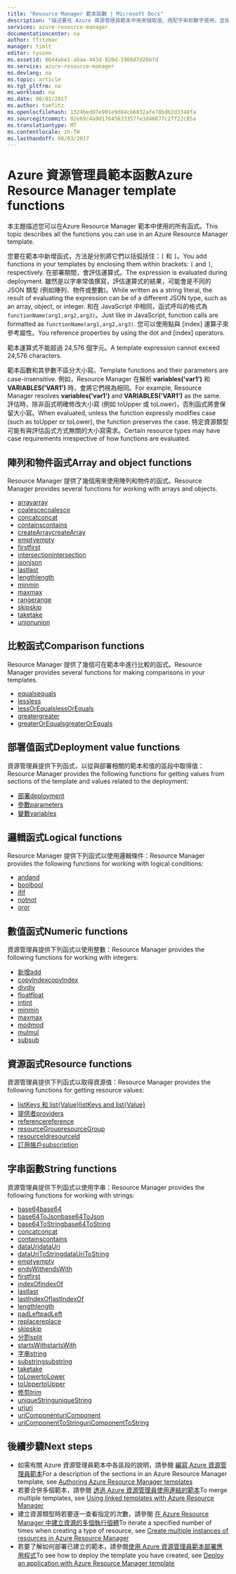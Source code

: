 ```yaml
---
title: "Resource Manager 範本函數 | Microsoft Docs"
description: "描述要在 Azure 資源管理員範本中用來擷取值、搭配字串和數字使用，並擷取部署資訊的函數。"
services: azure-resource-manager
documentationcenter: na
author: tfitzmac
manager: timlt
editor: tysonn
ms.assetid: 0644abe1-abaa-443d-820d-1966d7d26bfd
ms.service: azure-resource-manager
ms.devlang: na
ms.topic: article
ms.tgt_pltfrm: na
ms.workload: na
ms.date: 08/01/2017
ms.author: tomfitz
ms.openlocfilehash: 1324bed07e991e9d84cb6832afe78bdb2d3348fa
ms.sourcegitcommit: 02e69c4a9d17645633357fe3d46677c2ff22c85a
ms.translationtype: MT
ms.contentlocale: zh-TW
ms.lasthandoff: 08/03/2017
---
```

# <a name="azure-resource-manager-template-functions"></a><span data-ttu-id="b1196-103">Azure 資源管理員範本函數</span><span class="sxs-lookup"><span data-stu-id="b1196-103">Azure Resource Manager template functions</span></span>
<span data-ttu-id="b1196-104">本主題描述您可以在Azure Resource Manager 範本中使用的所有函式。</span><span class="sxs-lookup"><span data-stu-id="b1196-104">This topic describes all the functions you can use in an Azure Resource Manager template.</span></span>

<span data-ttu-id="b1196-105">您要在範本中新增函式，方法是分別將它們以括弧括住：`[` 和 `]`。</span><span class="sxs-lookup"><span data-stu-id="b1196-105">You add functions in your templates by enclosing them within brackets: `[` and `]`, respectively.</span></span> <span data-ttu-id="b1196-106">在部署期間，會評估運算式。</span><span class="sxs-lookup"><span data-stu-id="b1196-106">The expression is evaluated during deployment.</span></span> <span data-ttu-id="b1196-107">雖然是以字串常值撰寫，評估運算式的結果，可能會是不同的 JSON 類型 (例如陣列、物件或整數)。</span><span class="sxs-lookup"><span data-stu-id="b1196-107">While written as a string literal, the result of evaluating the expression can be of a different JSON type, such as an array, object, or integer.</span></span> <span data-ttu-id="b1196-108">和在 JavaScript 中相同，函式呼叫的格式為 `functionName(arg1,arg2,arg3)`。</span><span class="sxs-lookup"><span data-stu-id="b1196-108">Just like in JavaScript, function calls are formatted as `functionName(arg1,arg2,arg3)`.</span></span> <span data-ttu-id="b1196-109">您可以使用點與 [index] 運算子來參考屬性。</span><span class="sxs-lookup"><span data-stu-id="b1196-109">You reference properties by using the dot and [index] operators.</span></span>

<span data-ttu-id="b1196-110">範本運算式不能超過 24,576 個字元。</span><span class="sxs-lookup"><span data-stu-id="b1196-110">A template expression cannot exceed 24,576 characters.</span></span>

<span data-ttu-id="b1196-111">範本函數和其參數不區分大小寫。</span><span class="sxs-lookup"><span data-stu-id="b1196-111">Template functions and their parameters are case-insensitive.</span></span> <span data-ttu-id="b1196-112">例如，Resource Manager 在解析 **variables('var1')** 和 **VARIABLES('VAR1')** 時，會將它們視為相同。</span><span class="sxs-lookup"><span data-stu-id="b1196-112">For example, Resource Manager resolves **variables('var1')** and **VARIABLES('VAR1')** as the same.</span></span> <span data-ttu-id="b1196-113">評估時，除非函式明確修改大小寫 (例如 toUpper 或 toLower)，否則函式將會保留大小寫。</span><span class="sxs-lookup"><span data-stu-id="b1196-113">When evaluated, unless the function expressly modifies case (such as toUpper or toLower), the function preserves the case.</span></span> <span data-ttu-id="b1196-114">特定資源類型可能有與評估函式方式無關的大小寫需求。</span><span class="sxs-lookup"><span data-stu-id="b1196-114">Certain resource types may have case requirements irrespective of how functions are evaluated.</span></span>

<a id="array" />
<a id="coalesce" />
<a id="concatarray" />
<a id="contains" />
<a id="createarray" />
<a id="empty" />
<a id="first" />
<a id="intersection" />
<a id="last" />
<a id="length" />
<a id="min" />
<a id="max" />
<a id="range" />
<a id="skip" />
<a id="take" />
<a id="union" />

## <a name="array-and-object-functions"></a><span data-ttu-id="b1196-115">陣列和物件函式</span><span class="sxs-lookup"><span data-stu-id="b1196-115">Array and object functions</span></span>
<span data-ttu-id="b1196-116">Resource Manager 提供了幾個用來使用陣列和物件的函式。</span><span class="sxs-lookup"><span data-stu-id="b1196-116">Resource Manager provides several functions for working with arrays and objects.</span></span>

* [<span data-ttu-id="b1196-117">array</span><span class="sxs-lookup"><span data-stu-id="b1196-117">array</span></span>](resource-group-template-functions-array.md#array)
* [<span data-ttu-id="b1196-118">coalesce</span><span class="sxs-lookup"><span data-stu-id="b1196-118">coalesce</span></span>](resource-group-template-functions-array.md#coalesce)
* [<span data-ttu-id="b1196-119">concat</span><span class="sxs-lookup"><span data-stu-id="b1196-119">concat</span></span>](resource-group-template-functions-array.md#concat)
* [<span data-ttu-id="b1196-120">contains</span><span class="sxs-lookup"><span data-stu-id="b1196-120">contains</span></span>](resource-group-template-functions-array.md#contains)
* [<span data-ttu-id="b1196-121">createArray</span><span class="sxs-lookup"><span data-stu-id="b1196-121">createArray</span></span>](resource-group-template-functions-array.md#createarray)
* [<span data-ttu-id="b1196-122">empty</span><span class="sxs-lookup"><span data-stu-id="b1196-122">empty</span></span>](resource-group-template-functions-array.md#empty)
* [<span data-ttu-id="b1196-123">first</span><span class="sxs-lookup"><span data-stu-id="b1196-123">first</span></span>](resource-group-template-functions-array.md#first)
* [<span data-ttu-id="b1196-124">intersection</span><span class="sxs-lookup"><span data-stu-id="b1196-124">intersection</span></span>](resource-group-template-functions-array.md#intersection)
* [<span data-ttu-id="b1196-125">json</span><span class="sxs-lookup"><span data-stu-id="b1196-125">json</span></span>](resource-group-template-functions-array.md#json)
* [<span data-ttu-id="b1196-126">last</span><span class="sxs-lookup"><span data-stu-id="b1196-126">last</span></span>](resource-group-template-functions-array.md#last)
* [<span data-ttu-id="b1196-127">length</span><span class="sxs-lookup"><span data-stu-id="b1196-127">length</span></span>](resource-group-template-functions-array.md#length)
* [<span data-ttu-id="b1196-128">min</span><span class="sxs-lookup"><span data-stu-id="b1196-128">min</span></span>](resource-group-template-functions-array.md#min)
* [<span data-ttu-id="b1196-129">max</span><span class="sxs-lookup"><span data-stu-id="b1196-129">max</span></span>](resource-group-template-functions-array.md#max)
* [<span data-ttu-id="b1196-130">range</span><span class="sxs-lookup"><span data-stu-id="b1196-130">range</span></span>](resource-group-template-functions-array.md#range)
* [<span data-ttu-id="b1196-131">skip</span><span class="sxs-lookup"><span data-stu-id="b1196-131">skip</span></span>](resource-group-template-functions-array.md#skip)
* [<span data-ttu-id="b1196-132">take</span><span class="sxs-lookup"><span data-stu-id="b1196-132">take</span></span>](resource-group-template-functions-array.md#take)
* [<span data-ttu-id="b1196-133">union</span><span class="sxs-lookup"><span data-stu-id="b1196-133">union</span></span>](resource-group-template-functions-array.md#union)

<a id="equals" />
<a id="less" />
<a id="lessorequals" />
<a id="greater" />
<a id="greaterorequals" />

## <a name="comparison-functions"></a><span data-ttu-id="b1196-134">比較函式</span><span class="sxs-lookup"><span data-stu-id="b1196-134">Comparison functions</span></span>
<span data-ttu-id="b1196-135">Resource Manager 提供了幾個可在範本中進行比較的函式。</span><span class="sxs-lookup"><span data-stu-id="b1196-135">Resource Manager provides several functions for making comparisons in your templates.</span></span>

* [<span data-ttu-id="b1196-136">equals</span><span class="sxs-lookup"><span data-stu-id="b1196-136">equals</span></span>](resource-group-template-functions-comparison.md#equals)
* [<span data-ttu-id="b1196-137">less</span><span class="sxs-lookup"><span data-stu-id="b1196-137">less</span></span>](resource-group-template-functions-comparison.md#less)
* [<span data-ttu-id="b1196-138">lessOrEquals</span><span class="sxs-lookup"><span data-stu-id="b1196-138">lessOrEquals</span></span>](resource-group-template-functions-comparison.md#lessorequals)
* [<span data-ttu-id="b1196-139">greater</span><span class="sxs-lookup"><span data-stu-id="b1196-139">greater</span></span>](resource-group-template-functions-comparison.md#greater)
* [<span data-ttu-id="b1196-140">greaterOrEquals</span><span class="sxs-lookup"><span data-stu-id="b1196-140">greaterOrEquals</span></span>](resource-group-template-functions-comparison.md#greaterorequals)

<a id="deployment" />
<a id="parameters" />
<a id="variables" />

## <a name="deployment-value-functions"></a><span data-ttu-id="b1196-141">部署值函式</span><span class="sxs-lookup"><span data-stu-id="b1196-141">Deployment value functions</span></span>
<span data-ttu-id="b1196-142">資源管理員提供下列函式，以從與部署相關的範本和值的區段中取得值：</span><span class="sxs-lookup"><span data-stu-id="b1196-142">Resource Manager provides the following functions for getting values from sections of the template and values related to the deployment:</span></span>

* [<span data-ttu-id="b1196-143">部署</span><span class="sxs-lookup"><span data-stu-id="b1196-143">deployment</span></span>](resource-group-template-functions-deployment.md#deployment)
* [<span data-ttu-id="b1196-144">參數</span><span class="sxs-lookup"><span data-stu-id="b1196-144">parameters</span></span>](resource-group-template-functions-deployment.md#parameters)
* [<span data-ttu-id="b1196-145">變數</span><span class="sxs-lookup"><span data-stu-id="b1196-145">variables</span></span>](resource-group-template-functions-deployment.md#variables)

<a id="add" />
<a id="copyindex" />
<a id="div" />
<a id="float" />
<a id="int" />
<a id="minint" />
<a id="maxint" />
<a id="mod" />
<a id="mul" />
<a id="sub" />

## <a name="logical-functions"></a><span data-ttu-id="b1196-146">邏輯函式</span><span class="sxs-lookup"><span data-stu-id="b1196-146">Logical functions</span></span>
<span data-ttu-id="b1196-147">Resource Manager 提供下列函式以使用邏輯條件：</span><span class="sxs-lookup"><span data-stu-id="b1196-147">Resource Manager provides the following functions for working with logical conditions:</span></span>

* [<span data-ttu-id="b1196-148">and</span><span class="sxs-lookup"><span data-stu-id="b1196-148">and</span></span>](resource-group-template-functions-logical.md#and)
* [<span data-ttu-id="b1196-149">bool</span><span class="sxs-lookup"><span data-stu-id="b1196-149">bool</span></span>](resource-group-template-functions-logical.md#bool)
* [<span data-ttu-id="b1196-150">if</span><span class="sxs-lookup"><span data-stu-id="b1196-150">if</span></span>](resource-group-template-functions-logical.md#if)
* [<span data-ttu-id="b1196-151">not</span><span class="sxs-lookup"><span data-stu-id="b1196-151">not</span></span>](resource-group-template-functions-logical.md#not)
* [<span data-ttu-id="b1196-152">or</span><span class="sxs-lookup"><span data-stu-id="b1196-152">or</span></span>](resource-group-template-functions-logical.md#or)

## <a name="numeric-functions"></a><span data-ttu-id="b1196-153">數值函式</span><span class="sxs-lookup"><span data-stu-id="b1196-153">Numeric functions</span></span>
<span data-ttu-id="b1196-154">資源管理員提供下列函式以使用整數：</span><span class="sxs-lookup"><span data-stu-id="b1196-154">Resource Manager provides the following functions for working with integers:</span></span>

* [<span data-ttu-id="b1196-155">新增</span><span class="sxs-lookup"><span data-stu-id="b1196-155">add</span></span>](resource-group-template-functions-numeric.md#add)
* [<span data-ttu-id="b1196-156">copyIndex</span><span class="sxs-lookup"><span data-stu-id="b1196-156">copyIndex</span></span>](resource-group-template-functions-numeric.md#copyindex)
* [<span data-ttu-id="b1196-157">div</span><span class="sxs-lookup"><span data-stu-id="b1196-157">div</span></span>](resource-group-template-functions-numeric.md#div)
* [<span data-ttu-id="b1196-158">float</span><span class="sxs-lookup"><span data-stu-id="b1196-158">float</span></span>](resource-group-template-functions-numeric.md#float)
* [<span data-ttu-id="b1196-159">int</span><span class="sxs-lookup"><span data-stu-id="b1196-159">int</span></span>](resource-group-template-functions-numeric.md#int)
* [<span data-ttu-id="b1196-160">min</span><span class="sxs-lookup"><span data-stu-id="b1196-160">min</span></span>](resource-group-template-functions-numeric.md#min)
* [<span data-ttu-id="b1196-161">max</span><span class="sxs-lookup"><span data-stu-id="b1196-161">max</span></span>](resource-group-template-functions-numeric.md#max)
* [<span data-ttu-id="b1196-162">mod</span><span class="sxs-lookup"><span data-stu-id="b1196-162">mod</span></span>](resource-group-template-functions-numeric.md#mod)
* [<span data-ttu-id="b1196-163">mul</span><span class="sxs-lookup"><span data-stu-id="b1196-163">mul</span></span>](resource-group-template-functions-numeric.md#mul)
* [<span data-ttu-id="b1196-164">sub</span><span class="sxs-lookup"><span data-stu-id="b1196-164">sub</span></span>](resource-group-template-functions-numeric.md#sub)

<a id="listkeys" />
<a id="list" />
<a id="providers" />
<a id="reference" />
<a id="resourcegroup" />
<a id="resourceid" />
<a id="subscription" />

## <a name="resource-functions"></a><span data-ttu-id="b1196-165">資源函式</span><span class="sxs-lookup"><span data-stu-id="b1196-165">Resource functions</span></span>
<span data-ttu-id="b1196-166">資源管理員提供下列函式以取得資源值：</span><span class="sxs-lookup"><span data-stu-id="b1196-166">Resource Manager provides the following functions for getting resource values:</span></span>

* [<span data-ttu-id="b1196-167">listKeys 和 list{Value}</span><span class="sxs-lookup"><span data-stu-id="b1196-167">listKeys and list{Value}</span></span>](resource-group-template-functions-resource.md#listkeys)
* [<span data-ttu-id="b1196-168">提供者</span><span class="sxs-lookup"><span data-stu-id="b1196-168">providers</span></span>](resource-group-template-functions-resource.md#providers)
* [<span data-ttu-id="b1196-169">reference</span><span class="sxs-lookup"><span data-stu-id="b1196-169">reference</span></span>](resource-group-template-functions-resource.md#reference)
* [<span data-ttu-id="b1196-170">resourceGroup</span><span class="sxs-lookup"><span data-stu-id="b1196-170">resourceGroup</span></span>](resource-group-template-functions-resource.md#resourcegroup)
* [<span data-ttu-id="b1196-171">resourceId</span><span class="sxs-lookup"><span data-stu-id="b1196-171">resourceId</span></span>](resource-group-template-functions-resource.md#resourceid)
* [<span data-ttu-id="b1196-172">訂用帳戶</span><span class="sxs-lookup"><span data-stu-id="b1196-172">subscription</span></span>](resource-group-template-functions-resource.md#subscription)

<a id="base64" />
<a id="base64tojson" />
<a id="base64tostring" />
<a id="concat" />
<a id="containsstring" />
<a id="datauri" />
<a id="datauritostring" />
<a id="emptystring" />
<a id="endswith" />
<a id="firststring" />
<a id="indexof" />
<a id="laststring" />
<a id="lastindexof" />
<a id="lengthstring" />
<a id="padleft" />
<a id="replace" />
<a id="skipstring" />
<a id="split" />
<a id="startswith" />
<a id="string" />
<a id="substring" />
<a id="takestring" />
<a id="tolower" />
<a id="toupper" />
<a id="trim" />
<a id="uniquestring" />
<a id="uri" />
<a id="uricomponent" />
<a id="uricomponenttostring" />

## <a name="string-functions"></a><span data-ttu-id="b1196-173">字串函數</span><span class="sxs-lookup"><span data-stu-id="b1196-173">String functions</span></span>
<span data-ttu-id="b1196-174">資源管理員提供下列函式以使用字串：</span><span class="sxs-lookup"><span data-stu-id="b1196-174">Resource Manager provides the following functions for working with strings:</span></span>

* [<span data-ttu-id="b1196-175">base64</span><span class="sxs-lookup"><span data-stu-id="b1196-175">base64</span></span>](resource-group-template-functions-string.md#base64)
* [<span data-ttu-id="b1196-176">base64ToJson</span><span class="sxs-lookup"><span data-stu-id="b1196-176">base64ToJson</span></span>](resource-group-template-functions-string.md#base64tojson)
* [<span data-ttu-id="b1196-177">base64ToString</span><span class="sxs-lookup"><span data-stu-id="b1196-177">base64ToString</span></span>](resource-group-template-functions-string.md#base64tostring)
* [<span data-ttu-id="b1196-178">concat</span><span class="sxs-lookup"><span data-stu-id="b1196-178">concat</span></span>](resource-group-template-functions-string.md#concat)
* [<span data-ttu-id="b1196-179">contains</span><span class="sxs-lookup"><span data-stu-id="b1196-179">contains</span></span>](resource-group-template-functions-string.md#contains)
* [<span data-ttu-id="b1196-180">dataUri</span><span class="sxs-lookup"><span data-stu-id="b1196-180">dataUri</span></span>](resource-group-template-functions-string.md#datauri)
* [<span data-ttu-id="b1196-181">dataUriToString</span><span class="sxs-lookup"><span data-stu-id="b1196-181">dataUriToString</span></span>](resource-group-template-functions-string.md#datauritostring)
* [<span data-ttu-id="b1196-182">empty</span><span class="sxs-lookup"><span data-stu-id="b1196-182">empty</span></span>](resource-group-template-functions-string.md#empty)
* [<span data-ttu-id="b1196-183">endsWith</span><span class="sxs-lookup"><span data-stu-id="b1196-183">endsWith</span></span>](resource-group-template-functions-string.md#endswith)
* [<span data-ttu-id="b1196-184">first</span><span class="sxs-lookup"><span data-stu-id="b1196-184">first</span></span>](resource-group-template-functions-string.md#first)
* [<span data-ttu-id="b1196-185">indexOf</span><span class="sxs-lookup"><span data-stu-id="b1196-185">indexOf</span></span>](resource-group-template-functions-string.md#indexof)
* [<span data-ttu-id="b1196-186">last</span><span class="sxs-lookup"><span data-stu-id="b1196-186">last</span></span>](resource-group-template-functions-string.md#last)
* [<span data-ttu-id="b1196-187">lastIndexOf</span><span class="sxs-lookup"><span data-stu-id="b1196-187">lastIndexOf</span></span>](resource-group-template-functions-string.md#lastindexof)
* [<span data-ttu-id="b1196-188">length</span><span class="sxs-lookup"><span data-stu-id="b1196-188">length</span></span>](resource-group-template-functions-string.md#length)
* [<span data-ttu-id="b1196-189">padLeft</span><span class="sxs-lookup"><span data-stu-id="b1196-189">padLeft</span></span>](resource-group-template-functions-string.md#padleft)
* [<span data-ttu-id="b1196-190">replace</span><span class="sxs-lookup"><span data-stu-id="b1196-190">replace</span></span>](resource-group-template-functions-string.md#replace)
* [<span data-ttu-id="b1196-191">skip</span><span class="sxs-lookup"><span data-stu-id="b1196-191">skip</span></span>](resource-group-template-functions-string.md#skip)
* [<span data-ttu-id="b1196-192">分割</span><span class="sxs-lookup"><span data-stu-id="b1196-192">split</span></span>](resource-group-template-functions-string.md#split)
* [<span data-ttu-id="b1196-193">startsWith</span><span class="sxs-lookup"><span data-stu-id="b1196-193">startsWith</span></span>](resource-group-template-functions-string.md#startswith)
* [<span data-ttu-id="b1196-194">字串</span><span class="sxs-lookup"><span data-stu-id="b1196-194">string</span></span>](resource-group-template-functions-string.md#string)
* [<span data-ttu-id="b1196-195">substring</span><span class="sxs-lookup"><span data-stu-id="b1196-195">substring</span></span>](resource-group-template-functions-string.md#substring)
* [<span data-ttu-id="b1196-196">take</span><span class="sxs-lookup"><span data-stu-id="b1196-196">take</span></span>](resource-group-template-functions-string.md#take)
* [<span data-ttu-id="b1196-197">toLower</span><span class="sxs-lookup"><span data-stu-id="b1196-197">toLower</span></span>](resource-group-template-functions-string.md#tolower)
* [<span data-ttu-id="b1196-198">toUpper</span><span class="sxs-lookup"><span data-stu-id="b1196-198">toUpper</span></span>](resource-group-template-functions-string.md#toupper)
* [<span data-ttu-id="b1196-199">修剪</span><span class="sxs-lookup"><span data-stu-id="b1196-199">trim</span></span>](resource-group-template-functions-string.md#trim)
* [<span data-ttu-id="b1196-200">uniqueString</span><span class="sxs-lookup"><span data-stu-id="b1196-200">uniqueString</span></span>](resource-group-template-functions-string.md#uniquestring)
* [<span data-ttu-id="b1196-201">uri</span><span class="sxs-lookup"><span data-stu-id="b1196-201">uri</span></span>](resource-group-template-functions-string.md#uri)
* [<span data-ttu-id="b1196-202">uriComponent</span><span class="sxs-lookup"><span data-stu-id="b1196-202">uriComponent</span></span>](resource-group-template-functions-string.md#uricomponent)
* [<span data-ttu-id="b1196-203">uriComponentToString</span><span class="sxs-lookup"><span data-stu-id="b1196-203">uriComponentToString</span></span>](resource-group-template-functions-string.md#uricomponenttostring)


## <a name="next-steps"></a><span data-ttu-id="b1196-204">後續步驟</span><span class="sxs-lookup"><span data-stu-id="b1196-204">Next steps</span></span>
* <span data-ttu-id="b1196-205">如需有關 Azure 資源管理員範本中各區段的說明，請參閱 [編寫 Azure 資源管理員範本](resource-group-authoring-templates.md)</span><span class="sxs-lookup"><span data-stu-id="b1196-205">For a description of the sections in an Azure Resource Manager template, see [Authoring Azure Resource Manager templates](resource-group-authoring-templates.md)</span></span>
* <span data-ttu-id="b1196-206">若要合併多個範本，請參閱 [透過 Azure 資源管理員使用連結的範本](resource-group-linked-templates.md)</span><span class="sxs-lookup"><span data-stu-id="b1196-206">To merge multiple templates, see [Using linked templates with Azure Resource Manager](resource-group-linked-templates.md)</span></span>
* <span data-ttu-id="b1196-207">建立資源類型時若要逐一查看指定的次數，請參閱 [在 Azure Resource Manager 中建立資源的多個執行個體](resource-group-create-multiple.md)</span><span class="sxs-lookup"><span data-stu-id="b1196-207">To iterate a specified number of times when creating a type of resource, see [Create multiple instances of resources in Azure Resource Manager](resource-group-create-multiple.md)</span></span>
* <span data-ttu-id="b1196-208">若要了解如何部署已建立的範本，請參閱[使用 Azure 資源管理員範本部署應用程式](resource-group-template-deploy.md)</span><span class="sxs-lookup"><span data-stu-id="b1196-208">To see how to deploy the template you have created, see [Deploy an application with Azure Resource Manager template](resource-group-template-deploy.md)</span></span>

